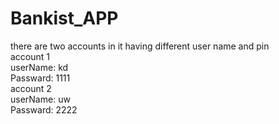 # Bankist_APP

there are two accounts in it having different user name and pin <br>account 1<br>userName: kd<br>Passward: 1111  <br>account 2<br>userName: uw<br>Passward: 2222  
